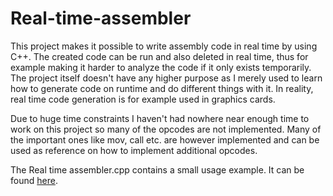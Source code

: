 # Real-time-assembler

This project makes it possible to write assembly code in real time by using C++. The created code can be run and also deleted in real time, thus for example making it harder to analyze the code if it only exists temporarily. The project itself doesn't have any higher purpose as I merely used to learn how to generate code on runtime and do different things with it. In reality, real time code generation is for example used in graphics cards.

Due to huge time constraints I haven't had nowhere near enough time to work on this project so many of the opcodes are not implemented. Many of the important ones like mov, call etc. are however implemented and can be used as reference on how to implement additional opcodes.

The Real time assembler.cpp contains a small usage example. It can be found [here](../tree/master/LICENSE).
